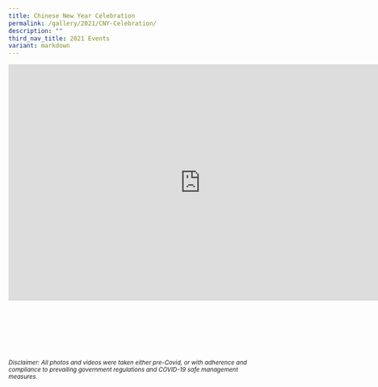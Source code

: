 ```yaml
---
title: Chinese New Year Celebration
permalink: /gallery/2021/CNY-Celebration/
description: ""
third_nav_title: 2021 Events
variant: markdown
---
```

<iframe allowfullscreen="true" height="469" width="760" frameborder="0" src="https://docs.google.com/presentation/d/e/2PACX-1vRcs2KukscJjsm5owmw0RJ51MxRdHgGRtzT-OQm7BwAkiaxsEYDdjOkycH_4x_1A0HtesQahnwBtYzp/embed?start=true&amp;loop=true&amp;delayms=3000"></iframe>


<br><br><br><br><br><br>
<sup>_Disclaimer: All photos and videos were taken either pre-Covid, or with adherence and compliance to prevailing government regulations and COVID-19 safe management measures._</sup>